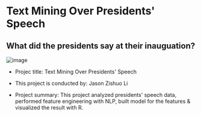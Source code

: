 
# Text Mining Over Presidents' Speech

## What did the presidents say at their inauguation?

![image](figs/title.jpg)


+ Projec title: Text Mining Over Presidents' Speech
+ This project is conducted by: Jason Zishuo Li

+ Project summary: This project analyzed presidents' speech data, performed feature engineering with NLP, built model for the features & visualized the result with R. 

### 
